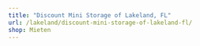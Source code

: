 ```yaml
---
title: "Discount Mini Storage of Lakeland, FL"
url: /lakeland/discount-mini-storage-of-lakeland-fl/
shop: Mieten
---
```

